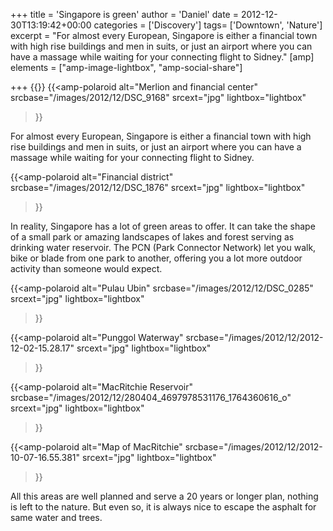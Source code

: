 +++
title = 'Singapore is green'
author = 'Daniel'
date = 2012-12-30T13:19:42+00:00
categories = ['Discovery']
tags= ['Downtown', 'Nature']
excerpt = "For almost every European, Singapore is either a financial town with high rise buildings and men in suits, or just an airport where you can have a massage while waiting for your connecting flight to Sidney."
[amp]
    elements = ["amp-image-lightbox", "amp-social-share"]

+++
{{<amp-image-lightbox id="lightbox" >}}
{{<amp-polaroid
  alt="Merlion and financial center"
  srcbase="/images/2012/12/DSC_9168"
  srcext="jpg"
  lightbox="lightbox"
>}}

For almost every European, Singapore is either a financial town with high rise buildings and men in suits, or just an airport where you can have a massage while waiting for your connecting flight to Sidney.

{{<amp-polaroid
  alt="Financial district"
  srcbase="/images/2012/12/DSC_1876"
  srcext="jpg"
  lightbox="lightbox"

>}}

In reality, Singapore has a lot of green areas to offer. It can take the shape of a small park or amazing landscapes of lakes and forest serving as drinking water reservoir. The PCN (Park Connector Network) let you walk, bike or blade from one park to another, offering you a lot more outdoor activity than someone would expect.

{{<amp-polaroid
  alt="Pulau Ubin"
  srcbase="/images/2012/12/DSC_0285"
  srcext="jpg"
  lightbox="lightbox"

>}}

{{<amp-polaroid
  alt="Punggol Waterway"
  srcbase="/images/2012/12/2012-12-02-15.28.17"
  srcext="jpg"
  lightbox="lightbox"

>}}

{{<amp-polaroid
  alt="MacRitchie Reservoir"
  srcbase="/images/2012/12/280404_4697978531176_1764360616_o"
  srcext="jpg"
  lightbox="lightbox"

>}}

{{<amp-polaroid
  alt="Map of MacRitchie"
  srcbase="/images/2012/12/2012-10-07-16.55.381"
  srcext="jpg"
  lightbox="lightbox"

>}}

All this areas are well planned and serve a 20 years or longer plan, nothing is left to the nature. But even so, it is always nice to escape the asphalt for same water and trees.
